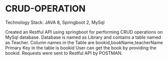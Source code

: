 # CRUD-OPERATION
Technology Stack:
JAVA 8,
Springboot 2,
MySql

Created an Restful API using  springboot for performing CRUD operations on MySql database.
Database is named as Library and contains a table named as Teacher.
Column names in the Table are bookid,bookName,teacherName
Primary Key in the table is bookid
User can get the book by providing the bookid.
Requests were sent to Restful API by POSTMAN.
